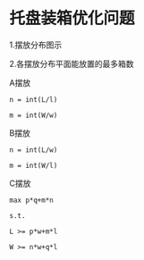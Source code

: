 # 托盘装箱优化问题

1.摆放分布图示

2.各摆放分布平面能放置的最多箱数


A摆放

    n = int(L/l)
    
    m = int(W/w)


B摆放

    n = int(L/w)
    
    m = int(W/l)



C摆放

    max p*q+m*n
    
    s.t.
    
    L >= p*w+m*l
    
    W >= n*w+q*l

